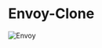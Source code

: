 # Envoy-Clone
![Envoy](https://user-images.githubusercontent.com/101625055/200118065-2b29e269-2e2a-402e-a490-c6600e4cb69e.png)
